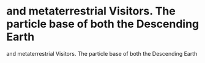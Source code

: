 # and metaterrestrial Visitors. The particle base of both the Descending Earth

and metaterrestrial Visitors. The particle base of both the Descending Earth